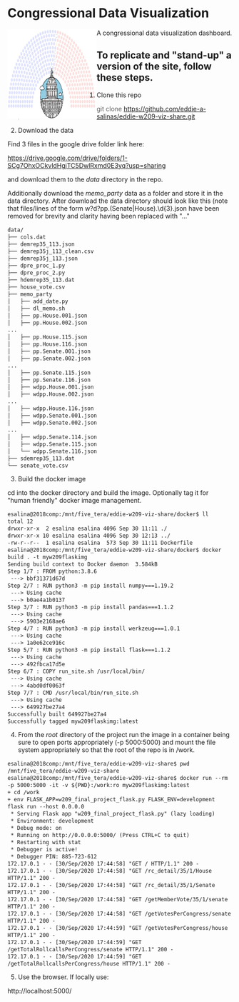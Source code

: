 # Congressional Data Visualization

A congressional data visualization dashboard.
<a href="url"><img src="https://raw.githubusercontent.com/eddie-a-salinas/eddie-w209-viz-share/master/static/images/capitol_rainbow_pseats.png" align="left" height="200" width="200" ></a>

## To replicate and "stand-up" a version of the site, follow these steps.  

1.  Clone this repo

>git clone https://github.com/eddie-a-salinas/eddie-w209-viz-share.git

2.  Download the data

Find 3 files in the google drive folder link here:

https://drive.google.com/drive/folders/1-SCg7OhxOCkvldHgjTC5DwlRxmd0E3yq?usp=sharing

and download them to the *data* directory in the repo.

Additionally download the *memo_party* data as a folder and store it in the data directory.
After download the data directory should look like this (note that files/lines of the form
w?d?pp.(Senate|House).\d{3}.json have been removed for brevity and clarity having
been replaced with "..."

```
data/
├── cols.dat
├── demrep35_113.json
├── demrep35j_113_clean.csv
├── demrep35j_113.json
├── dpre_proc_1.py
├── dpre_proc_2.py
├── hdemrep35_113.dat
├── house_vote.csv
├── memo_party
│   ├── add_date.py
│   ├── dl_memo.sh
│   ├── pp.House.001.json
│   ├── pp.House.002.json
...
│   ├── pp.House.115.json
│   ├── pp.House.116.json
│   ├── pp.Senate.001.json
│   ├── pp.Senate.002.json
...
│   ├── pp.Senate.115.json
│   ├── pp.Senate.116.json
│   ├── wdpp.House.001.json
│   ├── wdpp.House.002.json
...
│   ├── wdpp.House.116.json
│   ├── wdpp.Senate.001.json
│   ├── wdpp.Senate.002.json
...
│   ├── wdpp.Senate.114.json
│   ├── wdpp.Senate.115.json
│   └── wdpp.Senate.116.json
├── sdemrep35_113.dat
└── senate_vote.csv

```

3.  Build the docker image

cd into the docker directory and build the image.
Optionally tag it for "human friendly" docker image management.

```
esalina@2018comp:/mnt/five_tera/eddie-w209-viz-share/docker$ ll
total 12
drwxr-xr-x  2 esalina esalina 4096 Sep 30 11:11 ./
drwxr-xr-x 10 esalina esalina 4096 Sep 30 12:13 ../
-rw-r--r--  1 esalina esalina  573 Sep 30 11:11 Dockerfile
esalina@2018comp:/mnt/five_tera/eddie-w209-viz-share/docker$ docker build . -t myw209flaskimg
Sending build context to Docker daemon  3.584kB
Step 1/7 : FROM python:3.8.6
 ---> bbf31371d67d
Step 2/7 : RUN python3 -m pip install numpy===1.19.2
 ---> Using cache
 ---> b0ae4a1b0137
Step 3/7 : RUN python3 -m pip install pandas===1.1.2
 ---> Using cache
 ---> 5903e2168ae6
Step 4/7 : RUN python3 -m pip install werkzeug===1.0.1
 ---> Using cache
 ---> 1a0e62ce916c
Step 5/7 : RUN python3 -m pip install flask===1.1.2
 ---> Using cache
 ---> 492fbca17d5e
Step 6/7 : COPY run_site.sh /usr/local/bin/
 ---> Using cache
 ---> 4abd0df0063f
Step 7/7 : CMD /usr/local/bin/run_site.sh
 ---> Using cache
 ---> 649927be27a4
Successfully built 649927be27a4
Successfully tagged myw209flaskimg:latest
```

4.  From the *root* directory of the project run the image in a container being sure to open ports appropriately
(-p 5000:5000) and mount the file system appropriately so that the root of the repo is in /work.

```
esalina@2018comp:/mnt/five_tera/eddie-w209-viz-share$ pwd
/mnt/five_tera/eddie-w209-viz-share
esalina@2018comp:/mnt/five_tera/eddie-w209-viz-share$ docker run --rm -p 5000:5000 -it -v ${PWD}:/work:ro myw209flaskimg:latest
+ cd /work
+ env FLASK_APP=w209_final_project_flask.py FLASK_ENV=development flask run --host 0.0.0.0
 * Serving Flask app "w209_final_project_flask.py" (lazy loading)
 * Environment: development
 * Debug mode: on
 * Running on http://0.0.0.0:5000/ (Press CTRL+C to quit)
 * Restarting with stat
 * Debugger is active!
 * Debugger PIN: 885-723-612
172.17.0.1 - - [30/Sep/2020 17:44:58] "GET / HTTP/1.1" 200 -
172.17.0.1 - - [30/Sep/2020 17:44:58] "GET /rc_detail/35/1/House HTTP/1.1" 200 -
172.17.0.1 - - [30/Sep/2020 17:44:58] "GET /rc_detail/35/1/Senate HTTP/1.1" 200 -
172.17.0.1 - - [30/Sep/2020 17:44:58] "GET /getMemberVote/35/1/senate HTTP/1.1" 200 -
172.17.0.1 - - [30/Sep/2020 17:44:58] "GET /getVotesPerCongress/senate HTTP/1.1" 200 -
172.17.0.1 - - [30/Sep/2020 17:44:59] "GET /getVotesPerCongress/house HTTP/1.1" 200 -
172.17.0.1 - - [30/Sep/2020 17:44:59] "GET /getTotalRollcallsPerCongress/senate HTTP/1.1" 200 -
172.17.0.1 - - [30/Sep/2020 17:44:59] "GET /getTotalRollcallsPerCongress/house HTTP/1.1" 200 -
```

5.  Use the browser.  If locally use:

http://localhost:5000/

